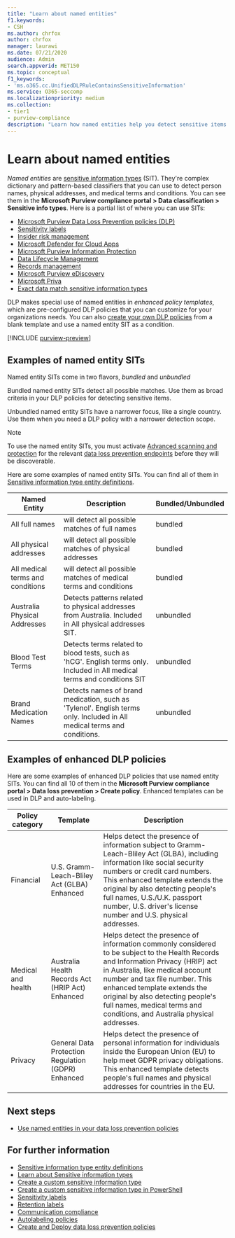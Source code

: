 ```yaml
---
title: "Learn about named entities"
f1.keywords:
- CSH
ms.author: chrfox
author: chrfox
manager: laurawi
ms.date: 07/21/2020
audience: Admin
search.appverid: MET150
ms.topic: conceptual
f1_keywords:
- 'ms.o365.cc.UnifiedDLPRuleContainsSensitiveInformation'
ms.service: O365-seccomp
ms.localizationpriority: medium
ms.collection: 
- tier1
- purview-compliance
description: "Learn how named entities help you detect sensitive items containing names of people, physical addresses, and medical terms via data loss prevention policies"
---
```


# Learn about named entities

*Named entities* are [sensitive information types](sensitive-information-type-learn-about.md) (SIT). They're complex dictionary and pattern-based classifiers that you can use to detect person names, physical addresses, and medical terms and conditions. You can see them in the **Microsoft Purview compliance portal > Data classification > Sensitive info types**. Here is a partial list of where you can use SITs:


- [Microsoft Purview Data Loss Prevention policies (DLP)](dlp-learn-about-dlp.md) 
- [Sensitivity labels](sensitivity-labels.md)
- [Insider risk management](insider-risk-management-solution-overview.md)
- [Microsoft Defender for Cloud Apps](/cloud-app-security/what-is-cloud-app-security)
- [Microsoft Purview Information Protection](apply-sensitivity-label-automatically.md)
- [Data Lifecycle Management](information-governance.md)
- [Records management](records-management.md)
- [Microsoft Purview eDiscovery](ediscovery.md)
- [Microsoft Priva](/privacy/priva/priva-overview.md)
- [Exact data match sensitive information types](sit-learn-about-exact-data-match-based-sits.md)

DLP makes special use of named entities in *enhanced policy templates*, which are pre-configured DLP policies that you can customize for your organizations needs. You can also [create your own DLP policies](dlp-create-deploy-policy.md) from a blank template and use a named entity SIT as a condition.

<!-- There are many other SITs that detect strings like social security, credit card, or bank account numbers to identify sensitive items. For more information, see [Sensitive information types entity definitions](sensitive-information-type-entity-definitions.md).-->



[!INCLUDE [purview-preview](../includes/purview-preview.md)]

## Examples of named entity SITs

Named entity SITs come in two flavors, *bundled* and *unbundled*

Bundled named entity SITs detect all possible matches. Use them as broad criteria in your DLP policies for detecting sensitive items.

Unbundled named entity SITs have a narrower focus, like a single country. Use them when you need a DLP policy with a narrower detection scope.

> [!Note]
> To use the named entity SITs, you must activate [Advanced scanning and protection](dlp-configure-endpoint-settings.md) for the relevant [data loss prevention endpoints](dlp-configure-endpoint-settings.md) before they will be discoverable. 
 
Here are some examples of named entity SITs. You can find all of them in [Sensitive information type entity definitions](sensitive-information-type-entity-definitions.md).

|Named Entity |Description  |Bundled/Unbundled  |
|---------|---------|---------|
|All full names    |will detect all possible matches of full names         |   bundled      |
|All physical addresses    |will detect all possible matches of physical addresses     | bundled |
|All medical terms and conditions    |will detect all possible matches of medical terms and conditions |bundled |
|Australia Physical Addresses |  Detects patterns related to physical addresses from Australia. Included in All physical addresses SIT. |unbundled |
|Blood Test Terms     |Detects terms related to blood tests, such as 'hCG'. English terms only. Included in All medical terms and conditions SIT      |unbundled |
|Brand Medication Names     |Detects names of brand medication, such as 'Tylenol'. English terms only. Included in All medical terms and conditions.         |unbundled |

## Examples of enhanced DLP policies

Here are some examples of enhanced DLP policies that use named entity SITs. You can find all 10 of them in the **Microsoft Purview compliance portal > Data loss prevention > Create policy**. Enhanced templates can be used in DLP and auto-labeling.

|Policy category  |Template  |Description  |
|---------|---------|---------|
|Financial|U.S. Gramm-Leach-Bliley Act (GLBA) Enhanced         |Helps detect the presence of information subject to Gramm-Leach-Bliley Act (GLBA), including information like social security numbers or credit card numbers. This enhanced template extends the original by also detecting people's full names, U.S./U.K. passport number, U.S. driver's license number and U.S. physical addresses.         |
| Medical and health   |Australia Health Records Act (HRIP Act) Enhanced         |Helps detect the presence of information commonly considered to be subject to the Health Records and Information Privacy (HRIP) act in Australia, like medical account number and tax file number. This enhanced template extends the original by also detecting people's full names, medical terms and conditions, and Australia physical addresses.         |
|Privacy   |General Data Protection Regulation (GDPR) Enhanced         | Helps detect the presence of personal information for individuals inside the European Union (EU) to help meet GDPR privacy obligations. This enhanced template detects people's full names and physical addresses for countries in the EU.        |


## Next steps

- [Use named entities in your data loss prevention policies](named-entities-use.md)


## For further information

- [Sensitive information type entity definitions](sensitive-information-type-entity-definitions.md)
- [Learn about Sensitive information types](sensitive-information-type-learn-about.md)
- [Create a custom sensitive information type](create-a-custom-sensitive-information-type.md)
- [Create a custom sensitive information type in PowerShell](create-a-custom-sensitive-information-type-in-scc-powershell.md)
- [Sensitivity labels](sensitivity-labels.md)
- [Retention labels](retention.md)
- [Communication compliance](communication-compliance.md)
- [Autolabeling policies](apply-sensitivity-label-automatically.md#how-to-configure-auto-labeling-for-office-apps)
- [Create and Deploy data loss prevention policies](dlp-create-deploy-policy.md) 

